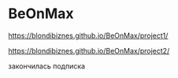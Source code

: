 # BeOnMax
https://blondibiznes.github.io/BeOnMax/project1/

https://blondibiznes.github.io/BeOnMax/project2/

закончилась подписка
